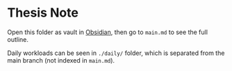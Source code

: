 # Thesis Note

Open this folder as vault in [Obsidian](obsidian.md), then go to `main.md` to see the full outline. 

Daily workloads can be seen in `./daily/` folder, which is separated from the main branch (not indexed in `main.md`).
